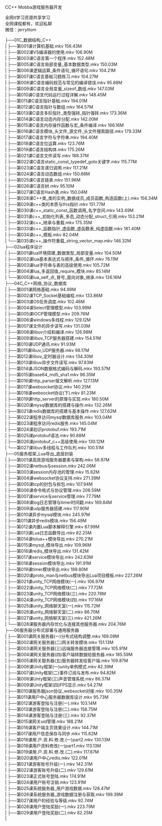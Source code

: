 CC++ Mobba游戏服务器开发

全网it学习资源共享学习<br>全网课程都有，欢迎私聊<br>微信：jerryttom<br>

├──01C_数据结构_C++<br> | ├──第001课计算机基础.mkv 156.43M<br> | ├──第002课VS编译器的使用.mkv 106.90M<br> | ├──第003课C语言第一个程序.mkv 152.48M<br> | ├──第005课C语言局部变量_基本数据类型.mkv 150.03M<br> | ├──第006课逻辑运算_条件语句_循环语句.mkv 104.21M<br> | ├──第007课C语言基础习题练习.mkv 104.27M<br> | ├──第008课C语言编码规范与常见的编译错误.mkv 95.88M<br> | ├──第009课C语言全局变量_sizeof_数组.mkv 147.03M<br> | ├──第010课C语言代码运行过程详解.mkv 148.45M<br> | ├──第011课C语言指针基础.mkv 194.01M<br> | ├──第012课C语言指针与数组.mkv 164.57M<br> | ├──第013课C语言多阶指针_类型强转_指针强转.mkv 173.36M<br> | ├──第014课C语言动态内存分配.mkv 142.00M<br> | ├──第015课C语言内存操作函数与宏_条件编译.mkv 166.16M<br> | ├──第016课C语言模块_头文件_源文件_头文件搜索路径.mkv 179.33M<br> | ├──第017课C语言字符与字符串.mkv 194.40M<br> | ├──第018课C语言位运算.mkv 123.76M<br> | ├──第019课C语言结构体.mkv 175.26M<br> | ├──第021课C语言文件读写.mkv 188.37M<br> | ├──第022课C语言static_const_typedef_goto关键字.mkv 115.77M<br> | ├──第023课C语言递归调用.mkv 117.21M<br> | ├──第024课C语言动态数组.mkv 150.66M<br> | ├──第025课C语言链表.mkv 151.96M<br> | ├──第026课C语言树.mkv 95.10M<br> | ├──第027课C语言Hash表.mkv 150.04M<br> | ├──第028课C++类_类的实例_数据成员_成员函数_构造函数(上).mkv 156.34M<br> | ├──第029课c++类的本质与this指针.mkv 151.77M<br> | ├──第030课c++_static_const_函数调用_名字空间.mkv 143.49M<br> | ├──第031课c++_初始化列表_多态_动态分配_struct_引用.mkv 153.21M<br> | ├──第032课c++_继承与重载.mkv 175.35M<br> | ├──第033课c++_函数指针_虚函数_虚函数表_纯虚函数.mkv 181.40M<br> | ├──第034课c++_模板.mkv 82.04M<br> | └──第035课c++_操作符重载_string_vector_map.mkv 146.32M<br> ├──02lua程序设计<br> | ├──第001课lua环境搭建_数据类型_局部变量.mkv 104.50M<br> | ├──第002课lua基本表达式与顺序_条件_循环.mkv 76.11M<br> | ├──第003课lua字符串与表的高级使用.mkv 105.72M<br> | ├──第004课lua_多返回值_require_模块.mkv 85.14M<br> | └──第005课lua_self_点_冒号_面向对象_继承.mkv 126.16M<br> ├──04C_C++网络_协议_数据库<br> | ├──第001课网络基础.mkv 94.99M<br> | ├──第002课TCP_Socket基础编程.mkv 133.86M<br> | ├──第003课OS任务调度.mkv 102.46M<br> | ├──第004课Select管理模型.mkv 103.99M<br> | ├──第005课IOCP管理模型.mkv 209.76M<br> | ├──第006课windows多线程.mkv 129.12M<br> | ├──第007课文件的异步读写.mkv 131.03M<br> | ├──第008课libuv介绍和编译.mkv 126.98M<br> | ├──第009课libuv_TCP服务器搭建.mkv 154.51M<br> | ├──第010课UDP通讯.mkv 91.93M<br> | ├──第011课libuv_UDP服务器.mkv 98.17M<br> | ├──第012课libuv_定时器设计.mkv 134.30M<br> | ├──第013课libuv异步文件读写.mkv 97.83M<br> | ├──第014课JSON数据格式编码与解码.mkv 193.57M<br> | ├──第015课base64_md5_sha1.mkv 96.35M<br> | ├──第016课http_parser报文解析.mkv 127.13M<br> | ├──第017课websocket协议.mkv 140.25M<br> | ├──第018课websocket协议(下).mkv 81.23M<br> | ├──第019课http_server的原理与实现.mkv 180.50M<br> | ├──第020课mysql数据库的搭建与操作.mkv 132.26M<br> | ├──第021课redis数据库的搭建与基本操作.mkv 127.62M<br> | ├──第022课程序访问mysql数据库服务.mkv 103.04M<br> | ├──第023课程序访问redis服务.mkv 145.04M<br> | ├──第024课初识protobuf.mkv 193.71M<br> | ├──第025课protobuf语法.mkv 90.88M<br> | ├──第026课protobuf_c++高级使用.mkv 130.12M<br> | └──第027课libuv多线程与工作队列.mkv 100.51M<br> ├──05服务框架_Lua导出_底层封装<br> | ├──第001课高效游戏服务器要素与架构.mkv 58.97M<br> | ├──第002课netbus与session.mkv 242.06M<br> | ├──第003课session内存池的管理.mkv 15.62M<br> | ├──第004课websocket协议支持.mkv 271.39M<br> | ├──第005课tcp的封包与拆包.mkv 107.94M<br> | ├──第006课命令格式与协议管理.mkv 208.59M<br> | ├──第007课service与service管理.mkv 77.79M<br> | ├──第008课log日志管理与timer时间戳.mkv 169.84M<br> | ├──第009课udp服务器搭建.mkv 117.90M<br> | ├──第010课异步mysql模块.mkv 245.97M<br> | ├──第011课异步redis模块.mkv 156.49M<br> | ├──第012课内置Lua脚本解释引擎.mkv 67.99M<br> | ├──第013课Lua日志函数导出.mkv 82.25M<br> | ├──第014课tolua++模块导出.mkv 270.21M<br> | ├──第015课mysql_模块导出.mkv 109.96M<br> | ├──第016课redis_模块导出.mkv 131.42M<br> | ├──第017课service模块导出.mkv 242.63M<br> | ├──第018课session模块导出.mkv 191.91M<br> | ├──第019课timer模块导出.mkv 189.80M<br> | ├──第020课proto_man与netbus模块导出Lua项目模板.mkv 227.26M<br> | ├──第021课unity_TCP网络模块(一).mkv 106.97M<br> | ├──第022课unity_TCP网络模块(二).mkv 77.72M<br> | ├──第023课unity_TCP网络模块(三).mkv 220.78M<br> | ├──第024课unity_TCP网络模块(四).mkv 117.16M<br> | ├──第025课unity_网络聊天室(一).mkv 115.72M<br> | ├──第026课unity_网络聊天室(二).mkv 86.70M<br> | ├──第027课unity_网络聊天室(三).mkv 421.26M<br> | └──第028课服务器内存优化与连接其他服务器.mkv 204.76M<br> ├──06服务器分布式部署与通用服务器<br> | ├──第001课网关服务器(一)分布式结构调整.mkv 169.09M<br> | ├──第002课网关服务器(二)网关转发模块.mkv 151.13M<br> | ├──第003课网关服务器(三)远端服务器连接管理.mkv 105.91M<br> | ├──第004课网关服务器(四)客户端转数据给服务器.mkv 185.59M<br> | ├──第005课网关服务器(五)服务器转发给客户端.mkv 109.87M<br> | ├──第006课Unity框架(一)unity单例模式.mkv 82.39M<br> | ├──第007课Unity框架(二)事件订阅与发布.mkv 94.82M<br> | ├──第008课Unty框架(三)声音管理系统.mkv 86.37M<br> | ├──第009课Unity框架(四)FPS显示.mkv 54.27M<br> | ├──第010课服务器json协议_websocket对接.mkv 100.35M<br> | ├──第011课用户中心服务器数据库设计.mkv 95.73M<br> | ├──第012课游客登陆与注册(一).mkv 103.14M<br> | ├──第013课游客登陆与注册(二).mkv 156.75M<br> | ├──第014课游客登陆与注册(三).mkv 92.37M<br> | ├──第015课网关uid管理.mkv 188.21M<br> | ├──第016课客户端主页效果设计.mkv 144.71M<br> | ├──第017课用户信息保存与同步.mkv 115.62M<br> | ├──第018课用.户.资.料.修.改.(一)part2.mkv 130.13M<br> | ├──第018课用户资料修改(一)part1.mkv 113.13M<br> | ├──第019课用.户.资.料.修.改.(二).mkv 117.87M<br> | ├──第020课用户中心redis.mkv 122.01M<br> | ├──第021课游客账号升级(一).mkv 142.31M<br> | ├──第022课游客账号升级(二).mkv 129.61M<br> | ├──第023课正式账号登陆.mkv 174.91M<br> | ├──第024课用户账号注销.mkv 123.91M<br> | ├──第025课系统服务器_用户游戏数据.mkv 128.47M<br> | ├──第026课系统服务器_游戏数据注册与获取.mkv 199.39M<br> | ├──第027课用户的经验与等级.mkv 92.74M<br> | ├──第028课用户登陆奖励(一).mkv 223.79M<br> | ├──第029课用户登陆奖励(二).mkv 82.25M<br> | 